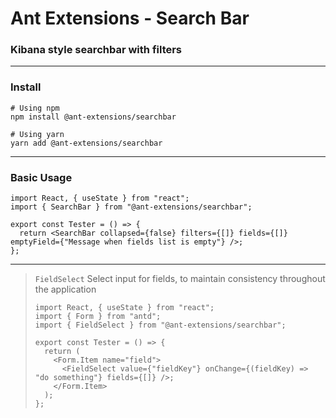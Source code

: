 # Ant Extensions - Search Bar

### Kibana style searchbar with filters

---

### Install

```shell
# Using npm
npm install @ant-extensions/searchbar

# Using yarn
yarn add @ant-extensions/searchbar
```

---

### Basic Usage

```tsx
import React, { useState } from "react";
import { SearchBar } from "@ant-extensions/searchbar";

export const Tester = () => {
  return <SearchBar collapsed={false} filters={[]} fields={[]} emptyField={"Message when fields list is empty"} />;
};
```

---

> `FieldSelect`
> Select input for fields, to maintain consistency throughout the application
>
> ```tsx
> import React, { useState } from "react";
> import { Form } from "antd";
> import { FieldSelect } from "@ant-extensions/searchbar";
> 
> export const Tester = () => {
>   return (
>     <Form.Item name="field">
>       <FieldSelect value={"fieldKey"} onChange={(fieldKey) => "do something"} fields={[]} />;
>     </Form.Item>
>   );
> };
> ```
